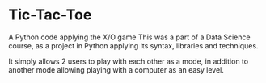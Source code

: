 # Tic-Tac-Toe
A Python code applying the X/O game
This was a part of a Data Science course, as a project in Python applying its syntax, libraries and techniques.

It simply allows 2 users to play with each other as a mode, in addition to another mode allowing playing with a computer as an easy level.
